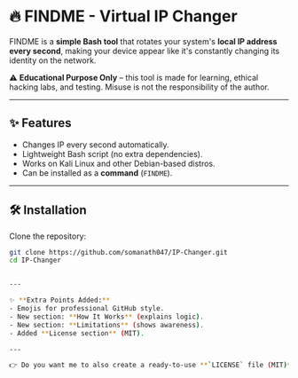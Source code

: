 # 🔥 FINDME - Virtual IP Changer

FINDME is a **simple Bash tool** that rotates your system's **local IP address every second**, making your device appear like it's constantly changing its identity on the network.

⚠️ **Educational Purpose Only** – this tool is made for learning, ethical hacking labs, and testing. Misuse is not the responsibility of the author.

---

## ✨ Features
- Changes IP every second automatically.
- Lightweight Bash script (no extra dependencies).
- Works on Kali Linux and other Debian-based distros.
- Can be installed as a **command** (`FINDME`).

---

## 🛠 Installation
Clone the repository:
```bash
git clone https://github.com/somanath047/IP-Changer.git
cd IP-Changer


---

✨ **Extra Points Added:**  
- Emojis for professional GitHub style.  
- New section: **How It Works** (explains logic).  
- New section: **Limitations** (shows awareness).  
- Added **License section** (MIT).  

---

👉 Do you want me to also create a ready-to-use **`LICENSE` file (MIT)** for your repo so it looks fully professional?
